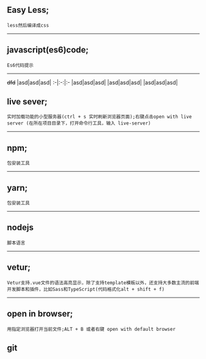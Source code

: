 ## **Easy Less**;           
```less然后编译成css```
- - -
## **javascript(es6)code**; 
```Es6代码提示```
- - -
~~dfd~~
|asd|asd|asd|
:-|:-:|:-
|asd|asd|asd|
|asd|asd|asd|
|asd|asd|asd|

## **live sever**;          
```实时加载功能的小型服务器(ctrl + s 实时刷新浏览器页面);右键点击open with live server (在所在项目目录下，打开命令行工具，输入 live-server)```
- - -
## **npm**;                 
```包安装工具```
- - -
## **yarn**;               
 ```包安装工具```
 - - -
## **nodejs**              
 ```脚本语言```
 - - -
## **vetur**;               
```Vetur支持.vue文件的语法高亮显示，除了支持template模板以外，还支持大多数主流的前端开发脚本和插件，比如Sass和TypeScript(代码格式化alt + shift + f)```
- - -
## **open in browser**;   
 ```用指定浏览器打开当前文件;ALT + B 或者右键 open with default browser ```
## git 